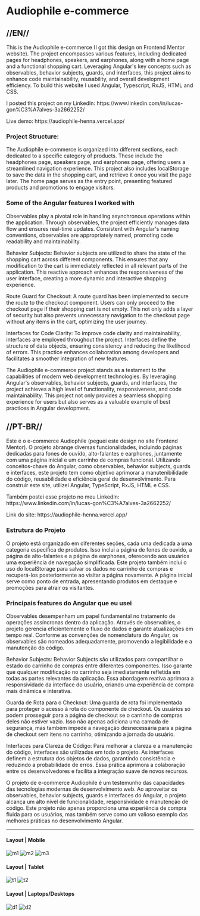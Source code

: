<h1>Audiophile e-commerce</h1>

<h2>//EN//</h2>

<p>This is the Audiophile e-commerce (I got this design on Frontend Mentor website). The project encompasses various features, including dedicated pages for headphones, speakers, and earphones, along with a home page and a functional shopping cart. Leveraging Angular's key concepts such as observables, behavior subjects, guards, and interfaces, this project aims to enhance code maintainability, reusability, and overall development efficiency. To build this website I used Angular, Typescript, RxJS, HTML and CSS.</p>

<p> I posted this project on my LinkedIn: https://www.linkedin.com/in/lucas-gon%C3%A7alves-3a2662252/ </p>
<p>Live demo: https://audiophile-henna.vercel.app/</p>

<h3>Project Structure:</h3>

<p>The Audiophile e-commerce is organized into different sections, each dedicated to a specific category of products. These include the headphones page, speakers page, and earphones page, offering users a streamlined navigation experience. This project also includes localStorage to save the data in the shopping cart, and retrieve it once you visit the page later. The home page serves as the entry point, presenting featured products and promotions to engage visitors.</p>

<h3>Some of the Angular features I worked with</h3>

<p>Observables play a pivotal role in handling asynchronous operations within the application. Through observables, the project efficiently manages data flow and ensures real-time updates. Consistent with Angular's naming conventions, observables are appropriately named, promoting code readability and maintainability.</p>

<p>Behavior Subjects:
Behavior subjects are utilized to share the state of the shopping cart across different components. This ensures that any modification to the cart is immediately reflected in all relevant parts of the application. This reactive approach enhances the responsiveness of the user interface, creating a more dynamic and interactive shopping experience.</p>

<p>Route Guard for Checkout:
A route guard has been implemented to secure the route to the checkout component. Users can only proceed to the checkout page if their shopping cart is not empty. This not only adds a layer of security but also prevents unnecessary navigation to the checkout page without any items in the cart, optimizing the user journey.</p>

<p>Interfaces for Code Clarity:
To improve code clarity and maintainability, interfaces are employed throughout the project. Interfaces define the structure of data objects, ensuring consistency and reducing the likelihood of errors. This practice enhances collaboration among developers and facilitates a smoother integration of new features.</p>

<p>The Audiophile e-commerce project stands as a testament to the capabilities of modern web development technologies. By leveraging Angular's observables, behavior subjects, guards, and interfaces, the project achieves a high level of functionality, responsiveness, and code maintainability. This project not only provides a seamless shopping experience for users but also serves as a valuable example of best practices in Angular development.</p>

<h2>//PT-BR//</h2>

<p>Este é o e-commerce Audiophile (peguei este design no site Frontend Mentor). O projeto abrange diversas funcionalidades, incluindo páginas dedicadas para fones de ouvido, alto-falantes e earphones, juntamente com uma página inicial e um carrinho de compras funcional. Utilizando conceitos-chave do Angular, como observables, behavior subjects, guards e interfaces, este projeto tem como objetivo aprimorar a manutenibilidade do código, reusabilidade e eficiência geral de desenvolvimento. Para construir este site, utilizei Angular, TypeScript, RxJS, HTML e CSS.
</p>

<p>Também postei esse projeto no meu LinkedIn: https://www.linkedin.com/in/lucas-gon%C3%A7alves-3a2662252/</p>
<p>Link do site: https://audiophile-henna.vercel.app/</p>

<h3>Estrutura do Projeto</h3>

<p>O projeto está organizado em diferentes seções, cada uma dedicada a uma categoria específica de produtos. Isso inclui a página de fones de ouvido, a página de alto-falantes e a página de earphones, oferecendo aos usuários uma experiência de navegação simplificada. Este projeto também inclui o uso do localStorage para salvar os dados no carrinho de compras e recuperá-los posteriormente ao visitar a página novamente. A página inicial serve como ponto de entrada, apresentando produtos em destaque e promoções para atrair os visitantes.</p>

<h3>Principais features do Angular que eu usei</h3>

<p>Observables desempenham um papel fundamental no tratamento de operações assíncronas dentro da aplicação. Através de observables, o projeto gerencia eficientemente o fluxo de dados e garante atualizações em tempo real. Conforme as convenções de nomenclatura do Angular, os observables são nomeados adequadamente, promovendo a legibilidade e a manutenção do código.</p>

<p>Behavior Subjects:
Behavior Subjects são utilizados para compartilhar o estado do carrinho de compras entre diferentes componentes. Isso garante que qualquer modificação no carrinho seja imediatamente refletida em todas as partes relevantes da aplicação. Essa abordagem reativa aprimora a responsividade da interface do usuário, criando uma experiência de compra mais dinâmica e interativa.</p>

<p>Guarda de Rota para o Checkout:
Uma guarda de rota foi implementada para proteger o acesso à rota do componente de checkout. Os usuários só podem prosseguir para a página de checkout se o carrinho de compras deles não estiver vazio. Isso não apenas adiciona uma camada de segurança, mas também impede a navegação desnecessária para a página de checkout sem itens no carrinho, otimizando a jornada do usuário.</p>

<p>Interfaces para Clareza de Código:
Para melhorar a clareza e a manutenção do código, interfaces são utilizadas em todo o projeto. As interfaces definem a estrutura dos objetos de dados, garantindo consistência e reduzindo a probabilidade de erros. Essa prática aprimora a colaboração entre os desenvolvedores e facilita a integração suave de novos recursos.</p>

<p>O projeto de e-commerce Audiophile é um testemunho das capacidades das tecnologias modernas de desenvolvimento web. Ao aproveitar os observables, behavior subjects, guards e interfaces do Angular, o projeto alcança um alto nível de funcionalidade, responsividade e manutenção de código. Este projeto não apenas proporciona uma experiência de compra fluida para os usuários, mas também serve como um valioso exemplo das melhores práticas no desenvolvimento Angular.</p>

<hr>

<h4>Layout | Mobile</h4>

![m1](https://github.com/LucasS-Goncalves/coffee-roasters/assets/122225674/84b2b52c-6535-448b-9999-aaaa308b40b5)
![m2](https://github.com/LucasS-Goncalves/coffee-roasters/assets/122225674/57a475b1-2e8b-4bf8-bb84-c4276a658ae5)
![m3](https://github.com/LucasS-Goncalves/coffee-roasters/assets/122225674/b83f99f9-fa4f-45cc-aaab-5eb0e715b05a)

<h4>Layout | Tablet</h4>

![t1](https://github.com/LucasS-Goncalves/coffee-roasters/assets/122225674/41c75c9c-ab37-4539-b68c-697f7425f7b7)
![t2](https://github.com/LucasS-Goncalves/coffee-roasters/assets/122225674/8aed5cb2-8f44-4ff7-ae1d-84ec73dcd8e9)


<h4>Layout | Laptops/Desktops</h4>

![d1](https://github.com/LucasS-Goncalves/coffee-roasters/assets/122225674/3aae9e21-3a5b-40cb-8ae2-d8b30d3fea8a)
![d2](https://github.com/LucasS-Goncalves/coffee-roasters/assets/122225674/b7c4dc1a-e875-4374-af3b-81be46f461c6)

